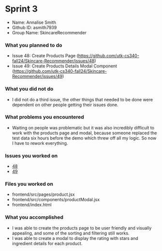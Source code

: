 # Sprint 3

- Name: Annalise Smith
- Github ID: asmith7939
- Group Name: SkincareRecommender

### What you planned to do
- Issue 48: Create Products Page (https://github.com/utk-cs340-fall24/Skincare-Recommender/issues/48)
- Issue 49: Create Products Details Modal Component (https://github.com/utk-cs340-fall24/Skincare-Recommender/issues/49)

### What you did not do
- I did not do a third issue, the other things that needed to be done were dependent on other people getting their issues done.

### What problems you encountered
- Waiting on people was problematic but it was also incredibly difficult to work with the products page and modal, because someone replaced the test data six hours before the demo which threw off all my logic. So now I have to rework everything.

### Issues you worked on
- [48](https://github.com/utk-cs340-fall24/Skincare-Recommender/issues/48)
- [49](https://github.com/utk-cs340-fall24/Skincare-Recommender/issues/49)


### Files you worked on

- frontend/src/pages/product.jsx
- frontend/src/components/productModal.jsx
- frontend/index.html

### What you accomplished
- I was able to create the products page to be user friendly and visually appealing, and some of the sorting and filtering still works.
- I was able to create a modal to display the rating with stars and ingredient details for each product.